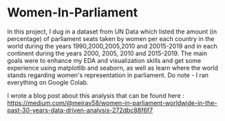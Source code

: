 # Women-In-Parliament
 In this project, I dug in a dataset from UN Data which listed the amount (in percentage) of parliament seats taken by women per each country in the world during the years 1990,2000,2005,2010 and 20015-2019 and in each continent during the years 2000, 2005, 2010 and 2015-2019. The main goals were to enhance my EDA and visualization skills and get some experience using matplotlib and seaborn, as well as learn where the world stands regarding women's representation in parliament.
Do note - I ran everything on Google Colab.

I wrote a blog post about this analysis that can be found here : https://medium.com/@meirav58/women-in-parliament-worldwide-in-the-past-30-years-data-driven-analysis-272dbc88f6f7
